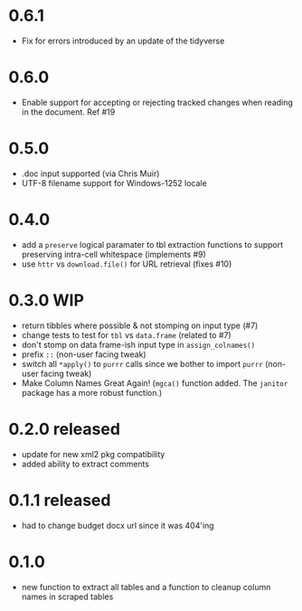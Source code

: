 # 0.6.1

- Fix for errors introduced by an update of the tidyverse

# 0.6.0

- Enable support for accepting or rejecting tracked changes when
  reading in the document. Ref #19

# 0.5.0

- .doc input supported (via Chris Muir)
- UTF-8 filename support for Windows-1252 locale

# 0.4.0

- add a `preserve` logical paramater to tbl extraction functions to support preserving intra-cell whitespace (implements #9)
- use `httr` vs `download.file()` for URL retrieval (fixes #10)

# 0.3.0 WIP

- return tibbles where possible & not stomping on input type (#7)
- change tests to test for `tbl` vs `data.frame` (related to #7)
- don't stomp on data frame-ish input type in `assign_colnames()`
- prefix `::` (non-user facing tweak)
- switch all `*apply()` to `purrr` calls since we bother to import `purrr`  (non-user facing tweak)
- Make Column Names Great Again! (`mgca()` function added. The `janitor` package has a more robust function.)

# 0.2.0 released

- update for new xml2 pkg compatibility
- added ability to extract comments

# 0.1.1 released

- had to change budget docx url since it was 404'ing

# 0.1.0

- new function to extract all tables and a function
  to cleanup column names in scraped tables

